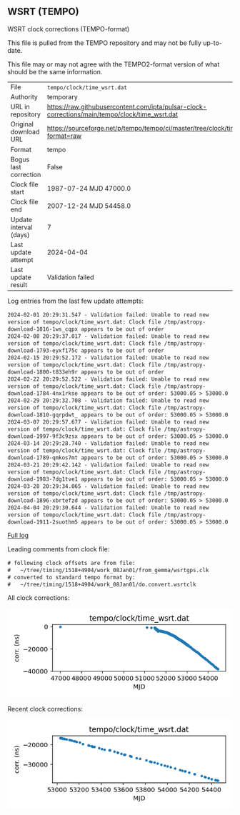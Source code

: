 
## WSRT (TEMPO)

WSRT clock corrections (TEMPO-format)

This file is pulled from the TEMPO repository and may not be fully
up-to-date.

This file may or may not agree with the TEMPO2-format version of what
should be the same information.

|     |     |
|:--- |:--- |
| File | `tempo/clock/time_wsrt.dat` |
| Authority | temporary |
| URL in repository | <https://raw.githubusercontent.com/ipta/pulsar-clock-corrections/main/tempo/clock/time_wsrt.dat> |
| Original download URL | <https://sourceforge.net/p/tempo/tempo/ci/master/tree/clock/time_wsrt.dat?format=raw> |
| Format | tempo |
| Bogus last correction | False |
| Clock file start | 1987-07-24 MJD 47000.0 |
| Clock file end | 2007-12-24 MJD 54458.0 |
| Update interval (days) | 7 |
| Last update attempt | 2024-04-04 |
| Last update result | Validation failed |

Log entries from the last few update attempts:
```
2024-02-01 20:29:31.547 - Validation failed: Unable to read new version of tempo/clock/time_wsrt.dat: Clock file /tmp/astropy-download-1816-1ws_cqpx appears to be out of order
2024-02-08 20:29:37.017 - Validation failed: Unable to read new version of tempo/clock/time_wsrt.dat: Clock file /tmp/astropy-download-1793-eyxf175c appears to be out of order
2024-02-15 20:29:52.172 - Validation failed: Unable to read new version of tempo/clock/time_wsrt.dat: Clock file /tmp/astropy-download-1800-t833eh9r appears to be out of order
2024-02-22 20:29:52.522 - Validation failed: Unable to read new version of tempo/clock/time_wsrt.dat: Clock file /tmp/astropy-download-1784-4nx1rkse appears to be out of order: 53000.05 > 53000.0
2024-02-29 20:29:32.708 - Validation failed: Unable to read new version of tempo/clock/time_wsrt.dat: Clock file /tmp/astropy-download-1810-gqrpdwt_ appears to be out of order: 53000.05 > 53000.0
2024-03-07 20:29:57.677 - Validation failed: Unable to read new version of tempo/clock/time_wsrt.dat: Clock file /tmp/astropy-download-1997-9f3c9zsx appears to be out of order: 53000.05 > 53000.0
2024-03-14 20:29:28.740 - Validation failed: Unable to read new version of tempo/clock/time_wsrt.dat: Clock file /tmp/astropy-download-1789-qmkos7mt appears to be out of order: 53000.05 > 53000.0
2024-03-21 20:29:42.142 - Validation failed: Unable to read new version of tempo/clock/time_wsrt.dat: Clock file /tmp/astropy-download-1983-7dg1tve1 appears to be out of order: 53000.05 > 53000.0
2024-03-28 20:29:34.065 - Validation failed: Unable to read new version of tempo/clock/time_wsrt.dat: Clock file /tmp/astropy-download-1896-xbrtefzd appears to be out of order: 53000.05 > 53000.0
2024-04-04 20:29:30.644 - Validation failed: Unable to read new version of tempo/clock/time_wsrt.dat: Clock file /tmp/astropy-download-1911-2suothm5 appears to be out of order: 53000.05 > 53000.0
```
[Full log](https://raw.githubusercontent.com/ipta/pulsar-clock-corrections/main/log/tempo/clock/time_wsrt.dat.log)

Leading comments from clock file:

    # following clock offsets are from file:
    #   ~/tree/timing/1518+4904/work_08Jan01/from_gemma/wsrtgps.clk
    # converted to standard tempo format by:
    #   ~/tree/timing/1518+4904/work_08Jan01/do.convert.wsrtclk



All clock corrections:

![plot of all clock corrections](time_wsrt.dat.png "All corrections")

Recent clock corrections:

![plot of recent clock corrections](time_wsrt.dat.short.png "Recent corrections")

